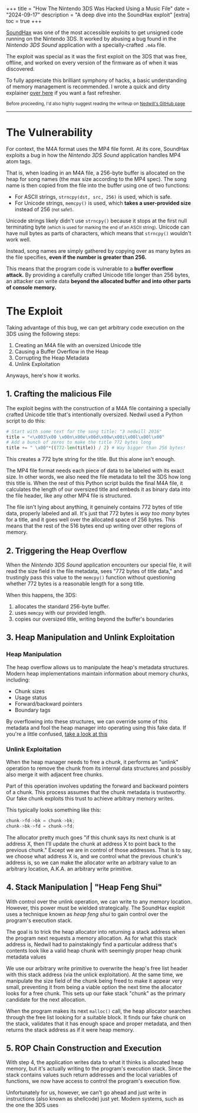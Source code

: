 +++
title = "How The Nintendo 3DS Was Hacked Using a Music File"
date = "2024-09-17"
description = "A deep dive into the SoundHax exploit"
[extra]
toc = true
+++

[SoundHax](https://soundhax.com) was one of the most accessible exploits to get unsigned code running on the Nintendo 3DS. It worked by abusing a bug found in the *Nintendo 3DS Sound* application with a specially-crafted `.m4a` file.

The exploit was special as it was the first exploit on the 3DS that was free, offline, and worked on every version of the firmware as of when it was discovered. 

To fully appreciate this brilliant symphony of hacks, a basic understanding of memory management is recommended. I wrote a quick and dirty explainer [over here](memory) if you want a fast refresher.

<small>Before proceeding, I'd also highly suggest reading the writeup on [Nedwill's GitHub page](https://github.com/nedwill/soundhax?tab=readme-ov-file#writeup)</small>

---

# The Vulnerability
For context, the M4A format uses the MP4 file formt. At its core, SoundHax exploits a bug in how the *Nintendo 3DS Sound* application handles MP4 atom tags.

That is, when loading in an M4A file, a 256-byte buffer is allocated on the heap for song names (the max size according to the MP4 spec). 
The song name is then copied from the file into the buffer using one of two functions:
- For ASCII strings, `strncpy(dst, src, 256)` is used, which is safe.
- For Unicode strings, `memcpy()` is used, which **takes a user-provided size** instead of 256 <small>(not safe!)</small>. 

Unicode strings likely didn't use `strncpy()` because it stops at the first null terminating byte <small>(which is used for marking the end of an ASCII string)</small>. Unicode can have null bytes as parts of characters, which means that `strncpy()` wouldn't work well.

Instead, song names are simply gathered by copying over as many bytes as the file specifies, **even if the number is greater than 256.** 

This means that the program code is vulnerable to a <colorize>**buffer overflow attack.**</colorize> 
By providing a carefully crafted Unicode title longer than 256 bytes, an attacker can write data **beyond the allocated buffer and into other parts of console memory.**

# The Exploit
Taking advantage of this bug, we can get arbitrary code execution on the 3DS using the following steps:
1. Creating an M4A file with an oversized Unicode title
1. Causing a Buffer Overflow in the Heap
1. Corrupting the Heap Metadata
1. Unlink Exploitation

Anyways, here's how it works.

## 1. Crafting the malicious File
The exploit begins with the construction of a M4A file containing a specially crafted Unicode title that's intentionally oversized. Nedwil used a Python script to do this:
```python
# Start with some text for the song title: "3 nedwill 2016"
title = "<\x003\x00 \x00n\x00e\x00d\x00w\x00i\x00l\x00l\x00"
# Add a bunch of zeros to make the title 772 bytes long
title += " \x00"*((772-len(title)) / 2) # Way bigger than 256 bytes!
```
This creates a 772 byte string for the title. But this alone isn't enough. 

The MP4 file format needs each piece of data to be labeled with its exact size. In other words, we also need the file metadata to tell the 3DS how long this title is. When the rest of this Python script builds the final M4A file, it calculates the length of our oversized title and embeds it as binary data into the file header, like any other MP4 file is structured.

The file isn't lying about anything, it genuinely contains 772 bytes of title data, properly labeled and all. It's just that 772 bytes is *way too many* bytes for a title, and it goes well over the allocated space of 256 bytes. This means that the rest of the 516 bytes end up writing over other regions of memory.

## 2. Triggering the Heap Overflow
When the *Nintendo 3DS Sound* application encounters our special file, it will read the size field in the file metadata, sees "772 bytes of title data," and trustingly pass this value to the `memcpy()` function without questioning whether 772 bytes is a reasonable length for a song title.

When this happens, the 3DS:
1. allocates the standard 256-byte buffer.
2. uses `memcpy` with our provided length.
3. copies our oversized title, writing beyond the buffer's boundaries

## 3. Heap Manipulation and Unlink Exploitation
### Heap Manipulation
The heap overflow allows us to manipulate the heap's metadata structures. Modern heap implementations maintain information about memory chunks, including:
- Chunk sizes
- Usage status
- Forward/backward pointers
- Boundary tags

By overflowing into these structures, we can override some of this metadata and fool the heap manager into operating using this fake data. If you're a little confused, [take a look at this](memory#heap-overflow)

### Unlink Exploitation
When the heap manager needs to free a chunk, it performs an "unlink" operation to remove the chunk from its internal data structures and possibly also merge it with adjacent free chunks.

Part of this operation involves updating the forward and backward pointers of a chunk. This process assumes that the chunk metadata is trustworthy. Our fake chunk exploits this trust to achieve arbitrary memory writes.

This typically looks something like this:  
```C
chunk->fd->bk = chunk->bk;
chunk->bk->fd = chunk->fd;
```
The allocator pretty much goes "if this chunk says its next chunk is at address X, then I'll update the chunk at address X to point back to the previous chunk." Except we are in control of those addresses. That is to say, we choose what address X is, and we control what the previous chunk's address is, so we can make the allocator write an arbitrary value to an arbitrary location, A.K.A. an arbitrary write primitive.

## 4. Stack Manipulation | "Heap Feng Shui"
With control over the unlink operation, we can write to any memory location. However, this power must be wielded strategically. The SoundHax exploit uses a technique known as *heap feng shui* to gain control over the program's execution stack.

The goal is to trick the heap allocator into returning a stack address when the program next requests a memory allocation. As for what this stack address is, Nedwil had to painstakingly find a particular address that's contents look like a valid heap chunk with seemingly proper heap chunk metadata values

We use our arbitrary write primitive to overwrite the heap's free list header with this stack address (via the unlick exploitation). At the same time, we manipulate the size field of the chunk being freed to make it appear very small, preventing it from being a viable option the next time the allocator looks for a free chunk. This sets up our fake stack "chunk" as the primary candidate for the next allocation.

When the program makes its next `malloc()` call, the heap allocator searches through the free list looking for a suitable block. It finds our fake chunk on the stack, validates that it has enough space and proper metadata, and then returns the stack address as if it were heap memory.

## 5. ROP Chain Construction and Execution
With step 4, the application writes data to what it thinks is allocated heap memory, but it's actually writing to the program's execution stack. Since the stack contains values such return addresses and the local variables of functions, we now have access to control the program's execution flow.

Unfortunately for us, however, we can't go ahead and just write in instructions (also known as shellcode) just yet. Modern systems, such as the one the 3DS uses
